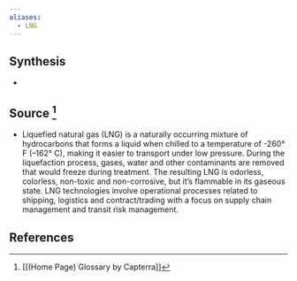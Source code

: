 ```yaml
---
aliases:
  - LNG
---
```

## Synthesis
- 
## Source [^1]
- Liquefied natural gas (LNG) is a naturally occurring mixture of hydrocarbons that forms a liquid when chilled to a temperature of -260° F (–162° C), making it easier to transport under low pressure. During the liquefaction process, gases, water and other contaminants are removed that would freeze during treatment. The resulting LNG is odorless, colorless, non-toxic and non-corrosive, but it’s flammable in its gaseous state. LNG technologies involve operational processes related to shipping, logistics and contract/trading with a focus on supply chain management and transit risk management.
## References

[^1]: [[(Home Page) Glossary by Capterra]]